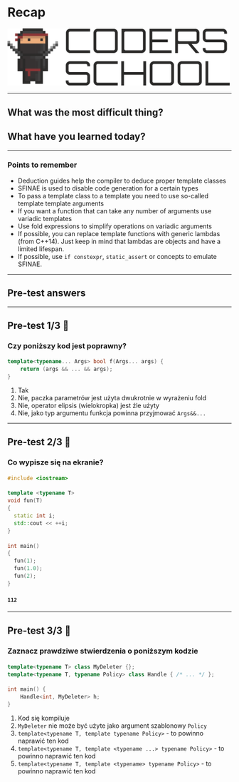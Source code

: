 <!-- .slide: data-background="#111111" -->

# Recap

<a href="https://coders.school">
    <img width="500" src="../img/coders_school_logo.png" alt="Coders School" class="plain">
</a>

___

## What was the most difficult thing?

## What have you learned today?


___

### Points to remember

* <!-- .element: class="fragment fade-in" --> Deduction guides help the compiler to deduce proper template classes
* <!-- .element: class="fragment fade-in" --> SFINAE is used to disable code generation for a certain types
* <!-- .element: class="fragment fade-in" --> To pass a template class to a template you need to use so-called template template arguments
* <!-- .element: class="fragment fade-in" --> If you want a function that can take any number of arguments use variadic templates
* <!-- .element: class="fragment fade-in" --> Use fold expressions to simplify operations on variadic arguments
* <!-- .element: class="fragment fade-in" --> If possible, you can replace template functions with generic lambdas (from C++14). Just keep in mind that lambdas are objects and have a limited lifespan.
* <!-- .element: class="fragment fade-in" --> If possible, use <code>if constexpr</code>, <code>static_assert</code> or concepts to emulate SFINAE.

___

## Pre-test answers

___

## Pre-test 1/3 🤯

### Czy poniższy kod jest poprawny?

```cpp
template<typename... Args> bool f(Args... args) {
    return (args && ... && args);
}
```

1. <!-- .element: class="fragment highlight-red" --> Tak
2. <!-- .element: class="fragment highlight-green" --> Nie, paczka parametrów jest użyta dwukrotnie w wyrażeniu fold
3. <!-- .element: class="fragment highlight-red" --> Nie, operator elipsis (wielokropka) jest źle użyty
4. <!-- .element: class="fragment highlight-red" --> Nie, jako typ argumentu funkcja powinna przyjmować <code>Args&&...</code>

___
<!-- .slide: style="font-size: 0.9em" -->

## Pre-test 2/3 🤯

### Co wypisze się na ekranie?

```cpp
#include <iostream>

template <typename T>
void fun(T)
{
  static int i;
  std::cout << ++i;
}

int main()
{
  fun(1);
  fun(1.0);
  fun(2);
}
```

#### <code class="fragment fade-in">112</code>

___
<!-- .slide: style="font-size: 0.8em" -->

## Pre-test 3/3 🤯

### Zaznacz prawdziwe stwierdzenia o poniższym kodzie

```cpp
template<typename T> class MyDeleter {};
template<typename T, typename Policy> class Handle { /* ... */ };

int main() {
    Handle<int, MyDeleter> h;
}
```

1. <!-- .element: class="fragment highlight-red" --> Kod się kompiluje
2. <!-- .element: class="fragment highlight-green" --> <code>MyDeleter</code>  nie może być użyte jako argument szablonowy <code>Policy</code>
3. <!-- .element: class="fragment highlight-red" --> <code>template&lt;typename T, template typename Policy&gt;</code> - to powinno naprawić ten kod
4. <!-- .element: class="fragment highlight-green" --> <code>template&lt;typename T, template &lt;typename ...&gt; typename Policy&gt;</code> - to powinno naprawić ten kod
5. <!-- .element: class="fragment highlight-green" --> <code>template&lt;typename T, template &lt;typename&gt; typename Policy&gt;</code> - to powinno naprawić ten kod
